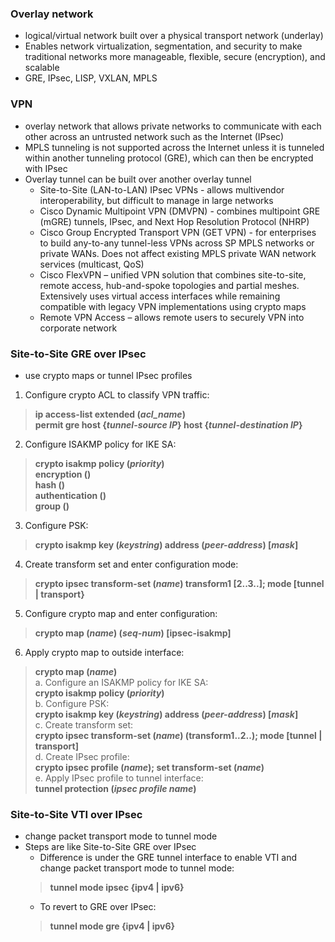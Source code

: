 ### Overlay network  
* logical/virtual network built over a physical transport network (underlay)  
* Enables network virtualization, segmentation, and security to make traditional networks more manageable, flexible, secure (encryption), and scalable  
* GRE, IPsec, LISP, VXLAN, MPLS  


### VPN  
* overlay network that allows private networks to communicate with each other across an untrusted network such as the Internet (IPsec)  
* MPLS tunneling is not supported across the Internet unless it is tunneled within another tunneling protocol (GRE), which can then be encrypted with IPsec  
* Overlay tunnel can be built over another overlay tunnel  
  * Site-to-Site (LAN-to-LAN) IPsec VPNs - allows multivendor interoperability, but difficult to manage in large networks  
  * Cisco Dynamic Multipoint VPN (DMVPN) - combines multipoint GRE (mGRE) tunnels, IPsec, and Next Hop Resolution Protocol (NHRP)  
  * Cisco Group Encrypted Transport VPN (GET VPN) - for enterprises to build any-to-any tunnel-less VPNs across SP MPLS networks or private WANs. Does not affect existing MPLS private WAN network services (multicast, QoS)  
  * Cisco FlexVPN – unified VPN solution that combines site-to-site, remote access, hub-and-spoke topologies and partial meshes. Extensively uses virtual access interfaces while remaining compatible with legacy VPN implementations using crypto maps  
  * Remote VPN Access – allows remote users to securely VPN into corporate network  
  

### Site-to-Site GRE over IPsec  
* use crypto maps or tunnel IPsec profiles  
1. Configure crypto ACL to classify VPN traffic:  
> **ip access-list extended (*acl_name*)**  
> **permit gre host {*tunnel-source IP*} host {*tunnel-destination IP*}**  
2. Configure ISAKMP policy for IKE SA:  
> **crypto isakmp policy (*priority*)**  
> **encryption ()**  
> **hash ()**  
> **authentication ()**  
> **group ()**  
3. Configure PSK:  
> **crypto isakmp key (*keystring*) address (*peer-address*) [*mask*]**  
4. Create transform set and enter configuration mode:  
> **crypto ipsec transform-set (*name*) transform1 [2..3..]; mode [tunnel | transport}**  
5. Configure crypto map and enter configuration:  
> **crypto map (*name*) (*seq-num*) [ipsec-isakmp]**  
6. Apply crypto map to outside interface:  
> **crypto map (*name*)**  
a. Configure an ISAKMP policy for IKE SA:  
  > **crypto isakmp policy (*priority*)**  
b. Configure PSK:  
  > **crypto isakmp key (*keystring*) address (*peer-address*) [*mask*]**  
c. Create transform set:  
  > **crypto ipsec transform-set (*name*) (transform1..2..); mode [tunnel | transport]**  
d. Create IPsec profile:  
  > **crypto ipsec profile (*name*); set transform-set (*name*)**  
e. Apply IPsec profile to tunnel interface:  
  > **tunnel protection (*ipsec profile name*)**  


### Site-to-Site VTI over IPsec  
* change packet transport mode to tunnel mode  
* Steps are like Site-to-Site GRE over IPsec  
  * Difference is under the GRE tunnel interface to enable VTI and change packet transport mode to tunnel mode:  
  > **tunnel mode ipsec {ipv4 | ipv6}**  
  * To revert to GRE over IPsec:  
  > **tunnel mode gre {ipv4 | ipv6}**  
